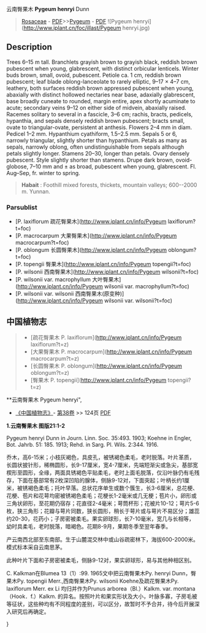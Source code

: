 云南臀果木 **Pygeum henryi** Dunn

> [Rosaceae](http://www.iplant.cn/info/Rosaceae?t=foc) - [PDF](http://www.iplant.cn/foc/pdf/Rosaceae.pdf)>>[Pygeum](http://www.iplant.cn/info/Pygeum?t=foc) - [PDF](http://www.iplant.cn/foc/pdf/Pygeum.pdf)
![Pygeum henryi](http://www.iplant.cn/foc/illast/Pygeum henryi.jpg)

## Description

Trees 6–15 m tall. Branchlets grayish brown to grayish black, reddish brown pubescent when young, glabrescent, with distinct orbicular lenticels. Winter buds brown, small, ovoid, pubescent. Petiole ca. 1 cm, reddish brown pubescent; leaf blade oblong-lanceolate to rarely elliptic, 9–17 × 4–7 cm, leathery, both surfaces reddish brown appressed pubescent when young, abaxially with distinct hollowed nectaries near base, adaxially glabrescent, base broadly cuneate to rounded, margin entire, apex shortly acuminate to acute; secondary veins 9–12 on either side of midvein, abaxially raised. Racemes solitary to several in a fascicle, 3–6 cm; rachis, bracts, pedicels, hypanthia, and sepals densely reddish brown pubescent; bracts small, ovate to triangular-ovate, persistent at anthesis. Flowers 2–4 mm in diam. Pedicel 1–2 mm. Hypanthium cyathiform, 1.5–2.5 mm. Sepals 5 or 6, narrowly triangular, slightly shorter than hypanthium. Petals as many as sepals, narrowly oblong, often undistinguishable from sepals although petals slightly longer. Stamens 20–30, longer than petals. Ovary densely pubescent. Style slightly shorter than stamens. Drupe dark brown, ovoid-globose, 7–10 mm and ± as broad, pubescent when young, glabrescent. Fl. Aug–Sep, fr. winter to spring.


> **Habait** : 
> Foothill mixed forests, thickets, mountain valleys; 600--2000 m. Yunnan.



### Parsublist

* [P.  laxiflorum  疏花臀果木](http://www.iplant.cn/info/Pygeum laxiflorum?t=foc)
* [P.  macrocarpum  大果臀果木](http://www.iplant.cn/info/Pygeum macrocarpum?t=foc)
* [P.  oblongum  长圆臀果木](http://www.iplant.cn/info/Pygeum oblongum?t=foc)
* [P.  topengii  臀果木](http://www.iplant.cn/info/Pygeum topengii?t=foc)
* [P.  wilsonii  西南臀果木](http://www.iplant.cn/info/Pygeum wilsonii?t=foc)
* [P.  wilsonii var. macrophyllum  大叶臀果木](http://www.iplant.cn/info/Pygeum wilsonii var. macrophyllum?t=foc)
* [P.  wilsonii var. wilsonii  西南臀果木(原变种)](http://www.iplant.cn/info/Pygeum wilsonii var. wilsonii?t=foc)


## 中国植物志

> * [疏花臀果木  P.  laxiflorum](http://www.iplant.cn/info/Pygeum laxiflorum?t=z)
> * [大果臀果木  P.  macrocarpum](http://www.iplant.cn/info/Pygeum macrocarpum?t=z)
> * [长圆臀果木  P.  oblongum](http://www.iplant.cn/info/Pygeum oblongum?t=z)
> * [臀果木  P.  topengii](http://www.iplant.cn/info/Pygeum topengii?t=z)


**云南臀果木 Pygeum henryi",


* [《中国植物志》](http://www.iplant.cn/frps)- [第38卷](http://www.iplant.cn/frps/vol/38) >> 124页 [PDF](http://www.iplant.cn/frps/pdf/38/124.PDF)

**1.云南臀果木 图版21:1-2**

Pygeum henryi Dunn in Journ. Linn. Soc. 35:493. 1903; Koehne in Engler, Bot. Jahrb. 51: 185. 1913; Rehd. in Sarg. Pl. Wils. 2:344. 1916.

乔木，高6-15米；小枝灰褐色，具皮孔，被锈褐色柔毛，老时脱落。叶片革质，长圆状披针形，稀椭圆形，长9-17厘米，宽4-7厘米，先端短渐尖或急尖，基部宽楔形至圆形，全缘，两面具锈褐色平贴柔毛，老时上面毛脱落，仅沿叶脉仍有毛残存，下面在基部常有2枚深凹陷的腺体，侧脉9-12对，下面突起；叶柄长约1厘米，被锈褐色柔毛；托叶早落。总状花序单生或数个簇生，长3-6厘米，总花梗、花梗、苞片和花萼均密被锈褐色柔毛；花梗长1-2毫米或几无梗；苞片小，卵形或三角状卵形，至花期仍宿存；花直径2-4毫米；萼筒杯形；花被片10-12；萼片5-6枚，狭三角形；花瓣与萼片同数，狭长圆形，稍长于萼片或与萼片不易区分；雄蕊约20-30，花药小；子房密被柔毛。果实卵球形，长7-10毫米，宽几与长相等，幼时具柔毛，老时脱落，暗褐色。花期8-9月，果期冬季至翌年春季。

产云南西北部至东南部。生于山麓混交林中或山谷疏密林下，海拔600-2000米。模式标本采自云南思茅。

此种叶片下面和子房密被柔毛，侧脉9-12对，果实卵球形，易与其他种相区别。

C. Kalkman在Blumea 13（1）:99. 1965文中把云南臀果木Py. henryi Dunn，臀果木Py. topengii Merr.,西南臀果木Py. wilsonii Koehne及疏花臀果木Py. laxiflorum Merr. ex Li 均归并作为Prunus arborea（Bl.）Kalkm. var. montana（Hook．f.）Kalkm. 的异名。按照叶片和果实形状及大小，叶脉多寡，子房毛被等征状，这些种均有不同程度的差别，可以区分，故暂时不予合并，待今后开展深入研究后再确定。



}